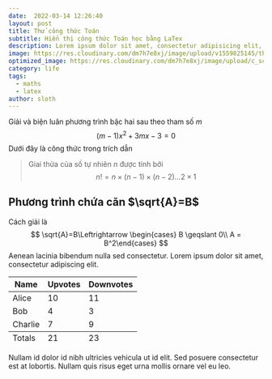 ```yaml
---
date:  2022-03-14 12:26:40
layout: post
title: Thử công thức Toán
subtitle: Hiển thị công thức Toán học bằng LaTex
description: Lorem ipsum dolor sit amet, consectetur adipisicing elit, sed do eiusmod tempor incididunt ut labore et dolore magna aliqua.
image: https://res.cloudinary.com/dm7h7e8xj/image/upload/v1559825145/theme16_o0seet.jpg
optimized_image: https://res.cloudinary.com/dm7h7e8xj/image/upload/c_scale,w_380/v1559825145/theme16_o0seet.jpg
category: life
tags:
  - maths
  - latex
author: sloth
---
```


Giải và biện luân phương trình bậc hai sau theo tham số $m$
$$
(m-1)x^2 +3mx-3=0
$$
Dưới đây là công thức trong trích dẫn

> Giai thừa của số tự nhiên $n$ được tính bởi 
> $$
> n!=n\times (n-1)\times(n-2)\ldots2\times1
> $$

## Phương trình chứa căn $\sqrt{A}=B$

Cách giải là 
$$
\sqrt{A}=B\Leftrightarrow \begin{cases} B \geqslant 0\\ A = B^2\end{cases} 
$$
Aenean lacinia bibendum nulla sed consectetur. Lorem ipsum dolor sit amet, consectetur adipiscing elit.

<table>
  <thead>
    <tr>
      <th>Name</th>
      <th>Upvotes</th>
      <th>Downvotes</th>
    </tr>
  </thead>
  <tfoot>
    <tr>
      <td>Totals</td>
      <td>21</td>
      <td>23</td>
    </tr>
  </tfoot>
  <tbody>
    <tr>
      <td>Alice</td>
      <td>10</td>
      <td>11</td>
    </tr>
    <tr>
      <td>Bob</td>
      <td>4</td>
      <td>3</td>
    </tr>
    <tr>
      <td>Charlie</td>
      <td>7</td>
      <td>9</td>
    </tr>
  </tbody>
</table>

Nullam id dolor id nibh ultricies vehicula ut id elit. Sed posuere consectetur est at lobortis. Nullam quis risus eget urna mollis ornare vel eu leo.









